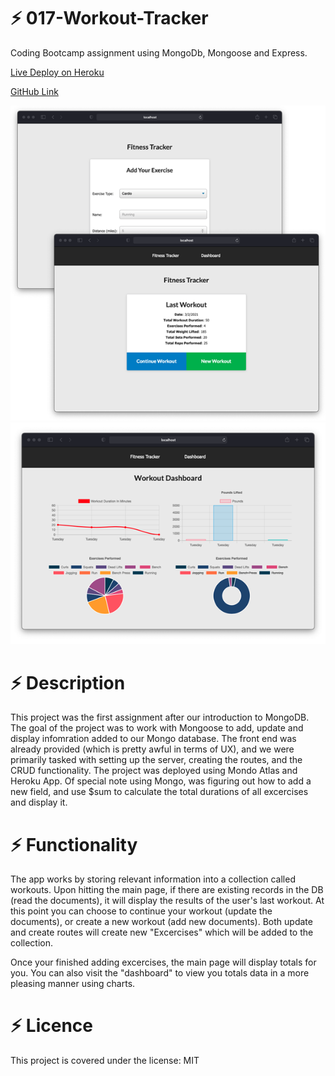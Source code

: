 # :zap: 017-Workout-Tracker
Coding Bootcamp assignment using MongoDb, Mongoose and Express.

[Live Deploy on Heroku](https://workout-tracker-017.herokuapp.com/)

[GitHub Link](https://github.com/RojoRevolution/017-Workout-Tracker)

![Application Functionality](/public/images/wt-001.png)
![Application Functionality](/public/images/wt-002.png)

# :zap: Description

This project was the first assignment after our introduction to MongoDB. The goal of the project was to work with Mongoose to add, update and display infomration added to our Mongo database. The front end was already provided (which is pretty awful in terms of UX), and we were primarily tasked with setting up the server, creating the routes, and the CRUD functionality. The project was deployed using Mondo Atlas and Heroku App. Of special note using Mongo, was figuring out how to add a new field, and use $sum to calculate the total durations of all excercises and display it.

# :zap: Functionality

The app works by storing relevant information into a collection called workouts. Upon hitting the main page, if there are existing records in the DB (read the documents), it will display the results of the user's last workout. At this point you can choose to continue your workout (update the documents), or create a new workout (add new documents). Both update and create routes will create new "Excercises" which will be added to the collection. 

Once your finished adding excercises, the main page will display totals for you. You can also visit the "dashboard" to view you totals data in a more pleasing manner using charts. 

# :zap: Licence

This project is covered under the license: MIT

